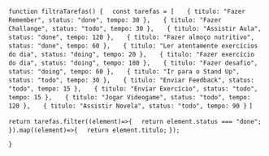 ```function filtraTarefas() { ```
```  const tarefas = [ ```
```    { titulo: "Fazer Remember", status: "done", tempo: 30 }, ```
```    { titulo: "Fazer Challange", status: "todo", tempo: 30 }, ```
```    { titulo: "Assistir Aula", status: "done", tempo: 120 }, ```
```    { titulo: "Fazer almoço nutritivo", status: "done", tempo: 60 }, ```
```    { titulo: "Ler atentamente exercícios do dia", status: "doing", tempo: 20 }, ```
```    { titulo: "Fazer exercício do dia", status: "doing", tempo: 180 }, ```
```    { titulo: "Fazer desafio", status: "doing", tempo: 60 }, ```
```    { titulo: "Ir para o Stand Up", status: "todo", tempo: 30 }, ```
```    { titulo: "Enviar Feedback", status: "todo", tempo: 15 }, ```
```    { titulo: "Enviar Exercício", status: "todo", tempo: 15 }, ```
```    { titulo: "Jogar Videogame", status: "todo", tempo: 120 }, ```
```    { titulo: "Assistir Novela", status: "todo", tempo: 90 } ```
``` ] ```

``` return tarefas.filter((element)=>{ ```
```   return element.status === "done"; ```
``` }).map((element)=>{ ```
```   return element.titulo; ```
``` }); ```

```} ```